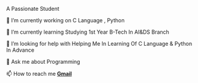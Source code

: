 A Passionate Student

🔭 I’m currently working on C Language , Python

🌱 I’m currently learning Studying 1st Year B-Tech In AI&DS Branch

🤝 I’m looking for help with Helping Me In Learning Of C Language & Python In Advance

💬 Ask me about Programming

📫 How to reach me **[Gmail](hgella91@gmail.com)**
